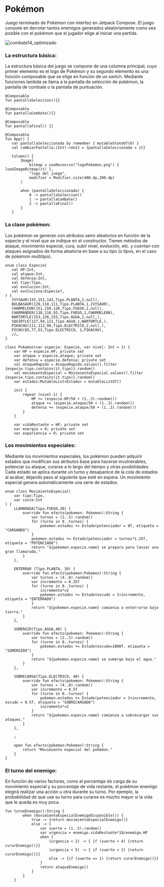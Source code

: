 # Pokémon
Juego terminado de Pokémon con interfaz en Jetpack Compose. El juego consiste en derrotar tantos enemigos generados aleatoriamente como sea posible con el pokémon que el jugador
elige al iniciar una partida. 

![combate14_optimizado](https://user-images.githubusercontent.com/92323990/158068144-40c81ea9-f7ce-4acb-ad95-91e849a579e1.gif)


### La estructura básica:
La estructura básica del juego se compone de una columna principal, cuyo primer elemento es el logo de Pokémon y su segundo elemento es una función composable que se elige
en función de un switch. Mediante funciones lambda se llama a la pantalla de selección de pokémon, la pantalla de combate o la pantalla de puntuación.

```
@Composable
fun pantallaSeleccion(){}

@Composable
fun pantallaCombate(){}

@Composable
fun pantallaFinal() {}

@Composable
fun App() {
   var pantallaSeleccionada by remember { mutableStateOf(0) }
   val cambiarPantalla:(Int)->Unit = {pantallaSeleccionada = it}

   Column() {
       Image(
           bitmap = useResource("logoPokemon.png") { loadImageBitmap(it) },
           "logo del juego",
           modifier = Modifier.size(400.dp,200.dp)
       )
      
       when (pantallaSeleccionada) {
           0 -> pantallaSeleccion()
           1 -> pantallaCombate()
           2 -> pantallaFinal()
       }
   }

```
### La clase pokémon:
Los pokémon se generan con atributos semi-aleatorios en función de la especie y el nivel que se indique en el constructor. Tienen métodos de ataque, movimiento especial,
cura, subir nivel, evolución, etc. y cuentan con ataques asignados de forma aleatoria en base a su tipo (o tipos, en el caso de pokémon multitipo).

``` 
enum class Especie(
   val HP:Int,
   val ataque:Int,
   val defensa:Int,
   val tipo:Tipo,
   val evolucion:Int,
   val evoluciona:Especie?,
) {
   IVYSAUR(155,151,143,Tipo.PLANTA,2,null),
   BULBASAUR(128,118,111,Tipo.PLANTA,1,IVYSAUR),
   CHARMELEON(151,158,126,Tipo.FUEGO,2,null),
   CHARMANDER(118,116,93,Tipo.FUEGO,1,CHARMELEON),
   WARTORTLE(153,126,155,Tipo.AGUA,2,null,),
   SQUIRTLE(127,94,121,Tipo.AGUA,1,WARTORTLE,),
   PIKACHU(111,112,96,Tipo.ELECTRICO,2,null,),
   PICHU(85,77,53,Tipo.ELECTRICO, 1,PIKACHU),
   //…
}
```
```
class Pokemon(var especie: Especie, var nivel: Int = 1) {
    var HP = especie.HP; private set
    var ataque = especie.ataque; private set
    var defensa = especie.defensa; private set
    val ataqueRapido = AtaqueRapido.values().filter {especie.tipo.contains(it.tipo)}.random()
    val movimientoEspecial = MovimientoEspecial.values().filter {especie.tipo.contains(it.tipo)}.random()
    var estados:MutableList<Estado> = mutableListOf()

    init {
        repeat (nivel-1) {
            HP += (especie.HP/50 + (1..3).random())
            ataque += (especie.ataque/50 + (1..3).random())
            defensa += (especie.ataque/50 + (1..3).random())
        }
    }

    var vidaRestante = HP; private set
    var energia = 0; private set
    var experiencia = 0; private set
```

### Los movimientos especiales:
Mediante los movimientos especiales, los pokémon pueden adquirir estados que modifican sus atributos base para hacerse invulnerables, potenciar su ataque, curarse a lo largo del tiempo
y otras posibilidades. Cada estado se aplica durante un turno y desaparece de la cola de estados al acabar, dejando paso al siguiente que esté en espera. Un movimiento especial
genera automáticamente una serie de estados.

```
enum class MovimientoEspecial(
    var tipo:Tipo,
    var coste:Int
) {
    LLAMARADA(Tipo.FUEGO,30) {
        override fun efecto(pokemon: Pokemon):String {
            var turnos = (2..5).random()
            for (turno in 0..turnos) {
                pokemon.estados += Estado(potenciador = 0f, etiqueta = "CARGANDO")
            }
            pokemon.estados += Estado(potenciador = turnos*1.25f, etiqueta = "POTENCIADO")
            return "${pokemon.especie.name} se prepara para lanzar una gran llamarada."
        }
    },

    ENTERRAR (Tipo.PLANTA, 30) {
        override fun efecto(pokemon:Pokemon):String {
            var turnos = (4..8).random()
            var incremento = 0.25f
            for (turno in 0..turnos) {
                incremento*=2
                pokemon.estados += Estado(escudo = 1+incremento, etiqueta = "ENTERRADO")
            }
            return "${pokemon.especie.name} comienza a enterrarse bajo tierra."
        }
    },

    SUMERGIR(Tipo.AGUA,40) {
        override fun efecto(pokemon: Pokemon):String {
            var turnos = (2..5).random()
            for (turno in 0..turnos) {
                pokemon.estados += Estado(escudo=1000f, etiqueta = "SUMERGIDO")
            }
            return "${pokemon.especie.name} se sumerge bajo el agua."
        }
    },

    SOBRECARGA(Tipo.ELECTRICO, 40) {
        override fun efecto(pokemon: Pokemon):String {
            var turnos = (4..8).random()
            var incremento = 0.5f
            for (turno in 0..turnos) {
                pokemon.estados += Estado(potenciador = 1+incremento, escudo = 0.5f, etiqueta = "SOBRECARGADO")
                incremento*=2
            }
            return "${pokemon.especie.name} comienza a sobrecargar sus ataques."
        }
    },

    ;

    open fun efecto(pokemon:Pokemon):String {
        return "Movimiento especial del pokémon."
    }
}
```

### El turno del enemigo:
En función de varios factores, como el porcentaje de carga de su movimiento especial y su porcentaje de vida restante, el pokémon enemigo elegirá realizar una acción u otra
durante su turno. Por ejemplo, la probabilidad de que use su turno para curarse es mucho mayor si la vida que le queda es muy poca.

``` 
fun turnoEnemigo():String {
        when (movimientoEspecialEnemigoDisponible()) {
            true -> {return movimientoEspecialEnemigo()}
            else -> {
                var suerte = (1..5).random()
                var urgencia = enemigo.vidaRestante*10/enemigo.HP
                when {
                    (urgencia < 2) -> { if (suerte < 4) {return curarEnemigo()}}
                    (urgencia < 5) -> { if (suerte < 2) {return curarEnemigo()}}
                    else -> {if (suerte == 1) {return curarEnemigo()}}
                }
                return ataqueEnemigo()
            }
        }
    }
```
